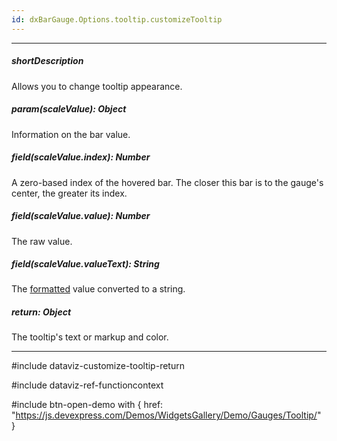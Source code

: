 ```yaml
---
id: dxBarGauge.Options.tooltip.customizeTooltip
---
```

---
##### shortDescription
Allows you to change tooltip appearance.

##### param(scaleValue): Object
Information on the bar value.

##### field(scaleValue.index): Number
A zero-based index of the hovered bar. The closer this bar is to the gauge's center, the greater its index.

##### field(scaleValue.value): Number
The raw value.

##### field(scaleValue.valueText): String
The [formatted](/api-reference/10%20UI%20Components/BaseWidget/1%20Configuration/tooltip/format.md '/Documentation/ApiReference/UI_Components/dxBarGauge/Configuration/tooltip/#format') value converted to a string.

##### return: Object
The tooltip's text or markup and color.

---
#include dataviz-customize-tooltip-return

#include dataviz-ref-functioncontext

#include btn-open-demo with {
    href: "https://js.devexpress.com/Demos/WidgetsGallery/Demo/Gauges/Tooltip/"
}